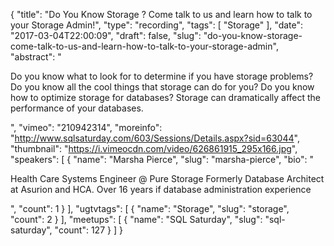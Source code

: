 {
  "title": "Do You Know Storage ? Come talk to us and learn how to talk to your Storage Admin!",
  "type": "recording",
  "tags": [
    "Storage"
  ],
  "date": "2017-03-04T22:00:09",
  "draft": false,
  "slug": "do-you-know-storage-come-talk-to-us-and-learn-how-to-talk-to-your-storage-admin",
  "abstract": "<p>Do you know what to look for to determine if you have storage problems? Do you know all the cool things that storage can do for you? Do you know how to optimize storage for databases?   Storage can dramatically affect the performance of your databases.</p>",
  "vimeo": "210942314",
  "moreinfo": "http://www.sqlsaturday.com/603/Sessions/Details.aspx?sid=63044",
  "thumbnail": "https://i.vimeocdn.com/video/626861915_295x166.jpg",
  "speakers": [
    {
      "name": "Marsha Pierce",
      "slug": "marsha-pierce",
      "bio": "<p>Health Care Systems Engineer @ Pure Storage Formerly Database Architect at Asurion and HCA. Over 16 years if database administration experience</p>",
      "count": 1
    }
  ],
  "ugtvtags": [
    {
      "name": "Storage",
      "slug": "storage",
      "count": 2
    }
  ],
  "meetups": [
    {
      "name": "SQL Saturday",
      "slug": "sql-saturday",
      "count": 127
    }
  ]
}